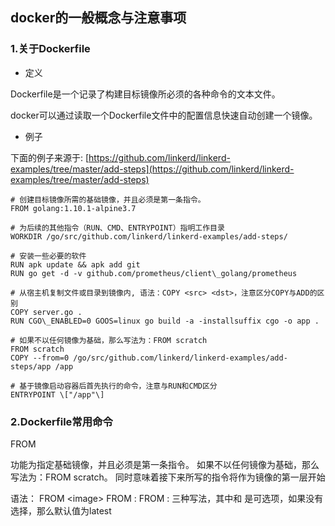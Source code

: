 ## docker的一般概念与注意事项

### 1.关于Dockerfile

* 定义

Dockerfile是一个记录了构建目标镜像所必须的各种命令的文本文件。

docker可以通过读取一个Dockerfile文件中的配置信息快速自动创建一个镜像。

* 例子

下面的例子来源于: [https://github.com/linkerd/linkerd-examples/tree/master/add-steps](https://github.com/linkerd/linkerd-examples/tree/master/add-steps)

```shell
# 创建目标镜像所需的基础镜像，并且必须是第一条指令。
FROM golang:1.10.1-alpine3.7

# 为后续的其他指令（RUN、CMD、ENTRYPOINT）指明工作目录
WORKDIR /go/src/github.com/linkerd/linkerd-examples/add-steps/

# 安装一些必要的软件
RUN apk update && apk add git
RUN go get -d -v github.com/prometheus/client\_golang/prometheus

# 从宿主机复制文件或目录到镜像内, 语法：COPY <src> <dst>，注意区分COPY与ADD的区别
COPY server.go . 
RUN CGO\_ENABLED=0 GOOS=linux go build -a -installsuffix cgo -o app .

# 如果不以任何镜像为基础，那么写法为：FROM scratch
FROM scratch  
COPY --from=0 /go/src/github.com/linkerd/linkerd-examples/add-steps/app /app

# 基于镜像启动容器后首先执行的命令，注意与RUN和CMD区分
ENTRYPOINT \["/app"\]
```

### 2.Dockerfile常用命令

FROM

功能为指定基础镜像，并且必须是第一条指令。
如果不以任何镜像为基础，那么写法为：FROM scratch。
同时意味着接下来所写的指令将作为镜像的第一层开始

语法：
FROM \<image\>
FROM <image>:<tag>
FROM <image>:<digest> 
三种写法，其中<tag>和<digest> 是可选项，如果没有选择，那么默认值为latest